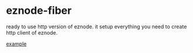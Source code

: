 # eznode-fiber

ready to use http version of eznode. it setup everything you need to create http client of eznode.

[example](./example/main.go)
